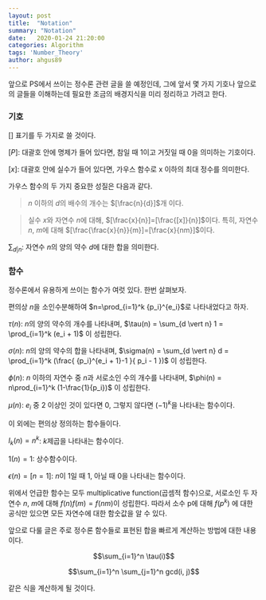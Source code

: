 ```yaml
---
layout: post
title:  "Notation"
summary: "Notation"
date:   2020-01-24 21:20:00
categories: Algorithm
tags: 'Number_Theory'
author: ahgus89
---
```


앞으로 PS에서 쓰이는 정수론 관련 글을 쓸 예정인데, 그에 앞서 몇 가지 기호나 앞으로의 글들을 이해하는데 필요한 조금의 배경지식을 미리 정리하고 가려고 한다.

### 기호
[] 표기를 두 가지로 쓸 것이다.

$[P]$: 대괄호 안에 명제가 들어 있다면, 참일 때 1이고 거짓일 때 0을 의미하는 기호이다.

$[x]$: 대괄호 안에 실수가 들어 있다면, 가우스 함수로 x 이하의 최대 정수를 의미한다.

가우스 함수의 두 가지 중요한 성질은 다음과 같다.

> $n$ 이하의 $d$의 배수의 개수는 $[\frac{n}{d}]$개 이다.

> 실수 $x$와 자연수 $n$에 대해, $[\frac{x}{n}]=[\frac{[x]}{n}]$이다. 특히, 자연수 $n$, $m$에 대해 $[\frac{\frac{x}{n}}{m}]=[\frac{x}{nm}]$이다.


$\sum_{d \vert n}$: 자연수 $n$의 양의 약수 $d$에 대한 합을 의미한다.

### 함수
정수론에서 유용하게 쓰이는 함수가 여럿 있다. 한번 살펴보자.

편의상 $n$을 소인수분해하여 $n=\prod_{i=1}^k {p_i}^{e_i}$로 나타내었다고 하자.

$\tau(n)$: $n$의 양의 약수의 개수를 나타내며, $\tau(n) = \sum_{d \vert n} 1 = \prod_{i=1}^k (e_i + 1)$ 이 성립한다.

$\sigma(n)$: $n$의 양의 약수의 합을 나타내며, $\sigma(n) = \sum_{d \vert n} d = \prod_{i=1}^k (\frac{ {p_i}^{e_i + 1}-1 }{ p_i - 1 })$ 이 성립한다.

$\phi(n)$: $n$ 이하의 자연수 중 $n$과 서로소인 수의 개수를 나타내며, $\phi(n) = n\prod_{i=1}^k (1-\frac{1}{p_i})$ 이 성립한다.

$\mu(n)$: $e_i$ 중 $2$ 이상인 것이 있다면 $0$, 그렇지 않다면 $(-1)^k$을 나타내는 함수이다.

이 외에는 편의상 정의하는 함수들이다.

$I_k(n) = n^k$: $k$제곱을 나타내는 함수이다.

$1(n) = 1$: 상수함수이다.

$\epsilon(n) = [n=1]$: $n$이 $1$일 때 $1$, 아닐 때 $0$을 나타내는 함수이다.

위에서 언급한 함수는 모두 multiplicative function(곱셈적 함수)으로, 서로소인 두 자연수 $n$, $m$에 대해 $f(n)f(m) = f(nm)$이 성립한다. 따라서 소수 p에 대해 $f(p^k)$ 에 대한 공식만 있으면 모든 자연수에 대한 함숫값을 알 수 있다.

앞으로 다룰 글은 주로 정수론 함수들로 표현된 합을 빠르게 계산하는 방법에 대한 내용이다.

$$\sum_{i=1}^n \tau(i)$$

$$\sum_{i=1}^n \sum_{j=1}^n gcd(i, j)$$

같은 식을 계산하게 될 것이다.
